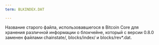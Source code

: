 ```yaml
---
term: BLKINDEX.DAT

---
```

Название старого файла, использовавшегося в Bitcoin Core для хранения различной информации о блокчейне, который с версии 0.8.0 заменен файлами chainstate/, blocks/index/ и blocks/rev*.dat.
